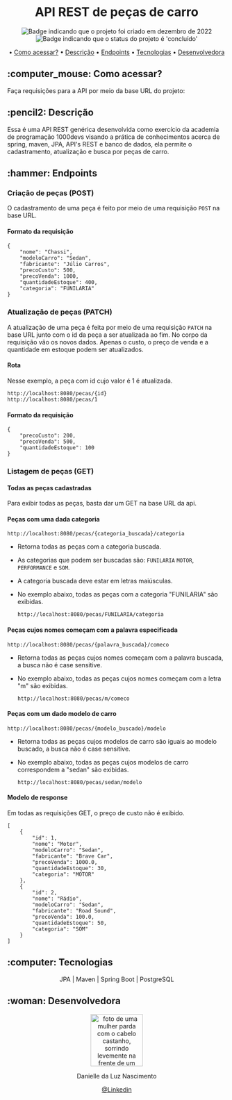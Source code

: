 <h1 align="center">API REST de peças de carro</h1>

<p align="center">
    <img alt="Badge indicando que o projeto foi criado em dezembro de 2022" src="https://img.shields.io/badge/Data%20de%20cria%C3%A7%C3%A3o-Dezembro%2F2022-blue">
    <img alt="Badge indicando que o status do projeto é 'concluído'" src="https://img.shields.io/badge/Status-Concluído-yellow">
</p>

<p align="center">
    • <a href="#Como acessar">Como acessar?</a>
    • <a href="#descricao">Descrição</a>
    • <a href="#endpoints">Endpoints</a>
    • <a href="#tecnologias">Tecnologias</a>
    • <a href="#Desenvolvedora">Desenvolvedora</a>
</p>

<h2 id="Como acessar"> :computer_mouse: Como acessar?</h2>

Faça requisições para a API por meio da base URL do projeto: 


<h2 id="descricao">:pencil2: Descrição</h2>
Essa é uma API REST genérica desenvolvida como exercício da academia de programação 1000devs visando a prática de conhecimentos acerca de spring, maven, JPA, API's REST e banco de dados, ela permite o cadastramento, atualização e busca por peças de carro.


<h2 id="endpoints">:hammer: Endpoints</h2>

### Criação de peças (POST)
O cadastramento de uma peça é feito por meio de uma requisição `POST` na base URL.

#### Formato da requisição
```
{
	"nome": "Chassi",
	"modeloCarro": "Sedan",
	"fabricante": "Júlio Carros",
	"precoCusto": 500,
	"precoVenda": 1000,
	"quantidadeEstoque": 400,
	"categoria": "FUNILARIA"
}
```

### Atualização de peças (PATCH)
A atualização de uma peça é feita por meio de uma requisição `PATCH` na base URL junto com o id da peça a ser atualizada ao fim. No corpo da requisição vão os novos dados.
Apenas o custo, o preço de venda e a quantidade em estoque podem ser atualizados.

#### Rota
Nesse exemplo, a peça com id cujo valor é 1 é atualizada.
```
http://localhost:8080/pecas/{id}
http://localhost:8080/pecas/1
```

#### Formato da requisição
```
{
	"precoCusto": 200,
	"precoVenda": 500,
	"quantidadeEstoque": 100
}
```

### Listagem de peças (GET)

#### Todas as peças cadastradas
Para exibir todas as peças, basta dar um GET na base URL da api.

#### Peças com uma dada categoria
```
http://localhost:8080/pecas/{categoria_buscada}/categoria
```
- Retorna todas as peças com a categoria buscada.
- As categorias que podem ser buscadas são: `FUNILARIA` `MOTOR`, `PERFORMANCE` e `SOM`.
- A categoria buscada deve estar em letras maiúsculas.
- No exemplo abaixo, todas as peças com a categoria "FUNILARIA" são exibidas.

  ```
  http://localhost:8080/pecas/FUNILARIA/categoria
  ```

#### Peças cujos nomes começam com a palavra especificada
```
http://localhost:8080/pecas/{palavra_buscada}/comeco
```
* Retorna todas as peças cujos nomes começam com a palavra buscada, a busca não é case sensitive.
* No exemplo abaixo, todas as peças cujos nomes começam com a letra "m" são exibidas.

  ```
  http://localhost:8080/pecas/m/comeco
  ```

#### Peças com um dado modelo de carro
```
http://localhost:8080/pecas/{modelo_buscado}/modelo
```
* Retorna todas as peças cujos modelos de carro são iguais ao modelo buscado, a busca não é case sensitive.
* No exemplo abaixo, todas as peças cujos modelos de carro correspondem a "sedan" são exibidas.

  ```
  http://localhost:8080/pecas/sedan/modelo
  ```

#### Modelo de response
Em todas as requisições GET, o preço de custo não é exibido.
```
[
	{
		"id": 1,
		"nome": "Motor",
		"modeloCarro": "Sedan",
		"fabricante": "Brave Car",
		"precoVenda": 1000.0,
		"quantidadeEstoque": 30,
		"categoria": "MOTOR"
	},
	{
		"id": 2,
		"nome": "Rádio",
		"modeloCarro": "Sedan",
		"fabricante": "Road Sound",
		"precoVenda": 100.0,
		"quantidadeEstoque": 50,
		"categoria": "SOM"
	}
]
```

<h2 id="tecnologias">:computer: Tecnologias</h2>
<p align="center">
  JPA | Maven | Spring Boot | PostgreSQL
</p>

<h2 id="Desenvolvedora">:woman: Desenvolvedora</h2>

<p align="center">
  <a href="https://github.com/Danielle-Luz">
    <img width="120px" src="https://avatars.githubusercontent.com/u/99164019?v=4" alt="foto de uma mulher parda com o cabelo castanho, sorrindo levemente na frente de um fundo verde com bits">
  </a>
</p>
<p align="center">
Danielle da Luz Nascimento
</p>
<p align="center">
<a href="https://www.linkedin.com/in/danielle-da-luz-nascimento/">@Linkedin</a>
</p>